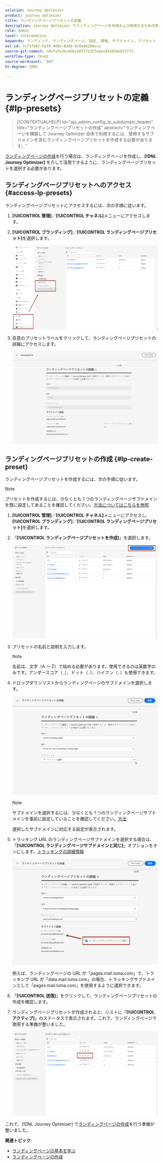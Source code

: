 ```yaml
---
solution: Journey Optimizer
product: journey optimizer
title: ランディングページプリセットの定義
description: Journey Optimizer でランディングページを作成および使用するための環境を設定する方法を説明します。
role: Admin
level: Intermediate
keywords: ランディング, ランディングページ, 設定, 環境, サブドメイン, プリセット
exl-id: 7cf1f083-bef0-40b5-8ddd-920a9d108eca
source-git-commit: c0afa3e2bc6dbcb0f2f2357eebc04285de8c5773
workflow-type: tm+mt
source-wordcount: '347'
ht-degree: 100%

---
```


# ランディングページプリセットの定義 {#lp-presets}

>[!CONTEXTUALHELP]
>id="ajo_admin_config_lp_subdomain_header"
>title="ランディングページプリセットの作成"
>abstract="ランディングページを構築して Journey Optimizer 全体で利用するには、使用するサブドメインを含むランディングページプリセットを作成する必要があります。"

[ランディングページの作成](../landing-pages/create-lp.md#create-a-lp)を行う場合は、ランディングページを作成し、**[!DNL Journey Optimizer]** を介して活用できるように、ランディングページプリセットを選択する必要があります。

## ランディングページプリセットへのアクセス {#access-lp-presets}

ランディングページプリセットにアクセスするには、次の手順に従います。

1. **[!UICONTROL 管理]**／**[!UICONTROL チャネル]**&#x200B;メニューにアクセスします。

1. **[!UICONTROL ブランディング]**／**[!UICONTROL ランディングページプリセット]**&#x200B;を選択します。

   ![](assets/lp_presets-access.png)

1. 任意のプリセットラベルをクリックして、ランディングページプリセットの詳細にアクセスします。

   ![](assets/lp_preset-details.png)

## ランディングページプリセットの作成 {#lp-create-preset}

ランディングページプリセットを作成するには、次の手順に従います。

>[!NOTE]
>
>プリセットを作成するには、少なくとも 1 つのランディングページサブドメインを既に設定してあることを確認してください。[方法についてはこちらを参照](lp-subdomains.md)

1. **[!UICONTROL 管理]**／**[!UICONTROL チャネル]**&#x200B;メニューにアクセスし、**[!UICONTROL ブランディング]**／**[!UICONTROL ランディングページプリセット]**&#x200B;を選択します。

1. 「**[!UICONTROL ランディングページプリセットを作成]**」を選択します。

   ![](assets/lp_create-preset-temp.png)

1. プリセットの名前と説明を入力します。

   >[!NOTE]
   >
   > 名前は、文字（A ～ Z）で始める必要があります。使用できるのは英数字のみです。アンダースコア（`_`）、ドット（`.`）、ハイフン（`-`）も使用できます。

1. ドロップダウンリストからランディングページのサブドメインを選択します。

   ![](assets/lp_preset-subdomain.png)

   >[!NOTE]
   >
   >サブドメインを選択するには、少なくとも 1 つのランディングページサブドメインを事前に設定していることを確認してください。[方法](#lp-subdomains)

   選択したサブドメインに対応する設定が表示されます。

1. トラッキング URL のランディングページサブドメインを選択する場合は、「**[!UICONTROL ランディングページサブドメインと同じ]**」オプションをオンにします。[トラッキングの詳細情報](../email/message-tracking.md)

   ![](assets/lp_preset-subdomain-settings-same.png)

   例えば、ランディングページの URL が「pages.mail.luma.com」で、トラッキング URL が「data.mail.luma.com」の場合、トラッキングサブドメインとして「pages.mail.luma.com」を使用するように選択できます。

1. 「**[!UICONTROL 送信]**」をクリックして、ランディングページプリセットの作成を確認します。<!--You can also save the preset as draft and resume its configuration later on.-->

   <!--![](assets/lp_preset-subdomain-settings-submit.png)-->

1. ランディングページプリセットが作成されると、リストに「**[!UICONTROL アクティブ]**」のステータスで表示されます。これで、ランディングページで使用する準備が整いました。

   ![](assets/lp-preset-active-temp.png)

これで、[!DNL Journey Optimizer] で[ランディングページの作成](../landing-pages/create-lp.md)を行う準備が整いました。
<!--
>[!NOTE]
>
>Learn how to create channel surfaces for push notifications and emails in [this section](channel-surfaces.md).-->

**関連トピック**:

* [ランディングページの基本を学ぶ](../landing-pages/get-started-lp.md)
* [ランディングページの作成](../landing-pages/create-lp.md#create-a-lp)
